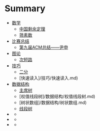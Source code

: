# Summary

* [数学](数学/README.md)
    * [中国剩余定理](数学/中国剩余定理.md)
    * [筛素数](数学/筛素数.md)
* [比赛总结](比赛总结/README.md)
    * [第九届ACM总结——尹申](比赛总结/尹申.md)
* [图论](图论/README.md)
    * [次短路](图论/次短路.md)
* [技巧](技巧/README.md)
    * [二分](技巧/二分.md)
    * [快速读入]/技巧/快速读入.md)
* [数据结构](数据结构/README.md)
    * [主席树](数据结构/主席树.md)
    * [权值线段树]/数据结构/权值线段树.md)
    * [树状数组]/数据结构/树状数组.md)
    * [线段树](数据结构/线段树.md)
* []()
    * []()
* []()
    * []()
* []()
    * []()
    
